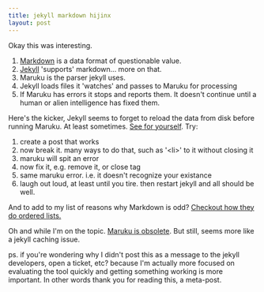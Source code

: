 ```yaml
---
title: jekyll markdown hijinx
layout: post
---
```

Okay this was interesting. 
1. [Markdown](http://daringfireball.net/projects/markdown/) is a data format of questionable value.
1. [Jekyll](http://jekyllrb.com) 'supports' markdown... more on that.
1.  Maruku is the parser jekyll uses. 
1. Jekyll loads files it 'watches' and passes to Maruku for processing
1. If Maruku has errors it stops and reports them. It doesn't continue until a human or alien intelligence has fixed them.

Here's the kicker,  Jekyll seems to forget to reload the data from disk before running Maruku. At least sometimes. [See for yourself](http://pastebin.com/4ktDhrbh). Try:
1. create a post that works
1. now break it. many ways to do that, such as '&lt;li&gt;' to it without closing it
1. maruku will spit an error
1. now fix it, e.g. remove it, or close tag
1. same maruku error. i.e. it doesn't recognize your existance 
1. laugh out loud, at least until you tire. then restart jekyll and all should be well. 


And to add to my list of reasons why Markdown is odd? [Checkout how they do ordered lists.](http://daringfireball.net/projects/markdown/syntax#list)

Oh and while I'm on the topic. [Maruku is obsolete](http://benhollis.net/blog/2013/10/20/maruku-is-obsolete/). But still, seems more like a jekyll caching issue.

ps. if you're wondering why I didn't post this as a message to the jekyll developers, open a ticket, etc? because I'm actually more focused on evaluating the tool quickly and getting something working is more important. In other words thank you for reading this, a meta-post.
